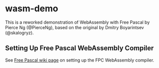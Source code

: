 # wasm-demo

This is a reworked demonstration of WebAssembly with Free Pascal by Pierce
Ng (@PierceNg), based on the original by Dmitry Boyarintsev (@skalogryz).

## Setting Up Free Pascal WebAssembly Compiler

See [Free Pascal wiki page](https://wiki.freepascal.org/WebAssembly/Compiler) on setting up the
FPC WebAssembly compiler.

